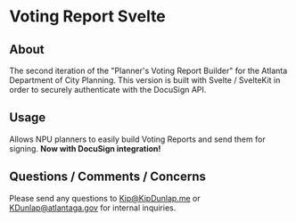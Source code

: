 # Voting Report Svelte 

## About
The second iteration of the "Planner's Voting Report Builder" for the Atlanta Department of City Planning. This version is built with Svelte / SvelteKit in order to securely authenticate with the DocuSign API.

## Usage
Allows NPU planners to easily build Voting Reports and send them for signing. **Now with DocuSign integration!**

## Questions / Comments / Concerns
Please send any questions to Kip@KipDunlap.me or KDunlap@atlantaga.gov for internal inquiries.
